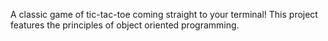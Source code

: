 A classic game of tic-tac-toe coming straight to your terminal! This project features the principles of object oriented programming.